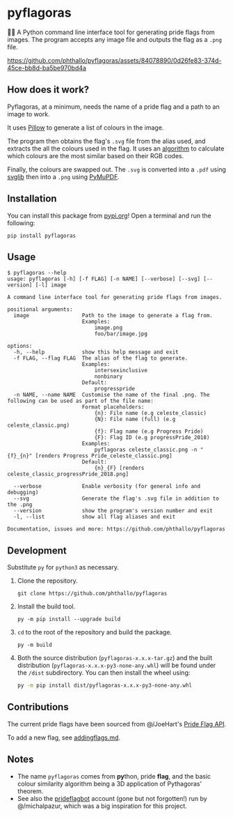 # pyflagoras
🏳️‍🌈 A Python command line interface tool for generating pride flags from images. The program accepts any image file and outputs the flag as a `.png` file.

https://github.com/phthallo/pyflagoras/assets/84078890/0d26fe83-374d-45ce-bb8d-ba5be970bd4a

## How does it work?
Pyflagoras, at a minimum, needs the name of a pride flag and a path to an image to work.

It uses [Pillow](https://pillow.readthedocs.io/en/stable/) to generate a list of colours in the image.

The program then obtains the flag's `.svg` file from the alias used, and extracts the all the colours used in the flag. It uses an [algorithm](https://github.com/phthallo/pyflagoras/blob/main/src/pyflagoras/similarity_algorithms.py#L2) to calculate which colours are the most similar based on their RGB codes. 

Finally, the colours are swapped out. The `.svg` is converted into a `.pdf` using [svglib](https://github.com/deeplook/svglib) then into a `.png` using [PyMuPDF](https://github.com/pymupdf/PyMuPDF).

## Installation 
You can install this package from [pypi.org](https://pypi.org)! Open a terminal and run the following:
```
pip install pyflagoras
```

## Usage
```
$ pyflagoras --help
usage: pyflagoras [-h] [-f FLAG] [-n NAME] [--verbose] [--svg] [--version] [-l] image

A command line interface tool for generating pride flags from images.

positional arguments:
  image                 Path to the image to generate a flag from.
                        Examples:
                            image.png
                            foo/bar/image.jpg

options:
  -h, --help            show this help message and exit
  -f FLAG, --flag FLAG  The alias of the flag to generate.
                        Examples:
                            intersexinclusive
                            nonbinary
                        Default:
                            progresspride
  -n NAME, --name NAME  Customise the name of the final .png. The following can be used as part of the file name:
                        Format placeholders:
                            {n}: File name (e.g celeste_classic)
                            {N}: File name (full) (e.g celeste_classic.png)
                            {f}: Flag name (e.g Progress Pride)
                            {F}: Flag ID (e.g progressPride_2018)
                        Examples:
                            pyflagoras celeste_classic.png -n "{f}_{n}" [renders Progress Pride_celeste_classic.png]       
                        Default:
                            {n}_{F} [renders celeste_classic_progressPride_2018.png]

  --verbose             Enable verbosity (for general info and debugging)
  --svg                 Generate the flag's .svg file in addition to the .png
  --version             show the program's version number and exit
  -l, --list            show all flag aliases and exit

Documentation, issues and more: https://github.com/phthallo/pyflagoras
```

## Development
Substitute `py` for `python3` as necessary.
1. Clone the repository.
    ```
    git clone https://github.com/phthallo/pyflagoras
    ```
2. Install the build tool.
    ```
    py -m pip install --upgrade build
    ```
3. `cd` to the root of the repository and build the package.
    ```
    py -m build
    ```
4. Both the source distribution (`pyflagoras-x.x.x-tar.gz`) and the built distribution (`pyflagoras-x.x.x-py3-none-any.whl`) will be found under the `/dist` subdirectory. You can then install the wheel using:
    ```bash
    py -m pip install dist/pyflagoras-x.x.x-py3-none-any.whl
    ```

## Contributions 
The current pride flags have been sourced from @/JoeHart's [Pride Flag API](https://github.com/JoeHart/pride-flag-api). 

To add a new flag, see [addingflags.md](/addingflags.md). 

## Notes
- The name `pyflagoras` comes from **py**thon, pride **flag**, and the basic colour similarity algorithm being a 3D application of Pythagoras' theorem. 
- See also the [prideflagbot](https://twitter.com/prideflagbot) account (gone but not forgotten!) run by @/michalpazur, which was a big inspiration for this project.

